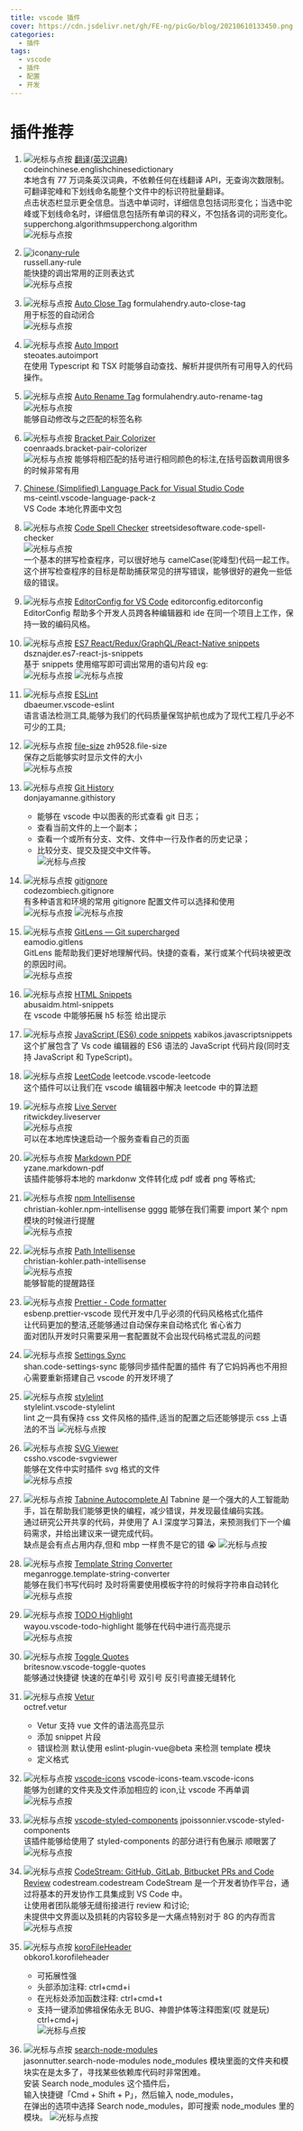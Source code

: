 ```yaml
---
title: vscode 插件
cover: https://cdn.jsdelivr.net/gh/FE-ng/picGo/blog/20210610133450.png
categories:
  - 插件
tags:
  - vscode
  - 插件
  - 配置
  - 开发
---
```


# 插件推荐

1. <img class="iconPick" alt="光标与点按" src="https://cdn.jsdelivr.net/gh/FE-ng/picGo/blog/Microsoft.VisualStudio.Services.Icons.Default" /> [翻译(英汉词典)](https://marketplace.visualstudio.com/items?itemName=CodeInChinese.EnglishChineseDictionary)  
   codeinchinese.englishchinesedictionary  
   本地含有 77 万词条英汉词典，不依赖任何在线翻译 API，无查询次数限制。可翻译驼峰和下划线命名能整个文件中的标识符批量翻译。  
   点击状态栏显示更全信息。当选中单词时，详细信息包括词形变化；当选中驼峰或下划线命名时，详细信息包括所有单词的释义，不包括各词的词形变化。  
   supperchong.algorithmsupperchong.algorithm  
   <img class="image800" alt="光标与点按" src="https://cdn.jsdelivr.net/gh/FE-ng/picGo/blog/20210518143235.png" />
2. <img class="iconPick" src="https://cdn.jsdelivr.net/gh/FE-ng/picGo/blog/20210610180350.png "  alt="icon"/>[any-rule](https://marketplace.visualstudio.com/items?itemName=russell.any-rule)  
   russell.any-rule  
   能快捷的调出常用的正则表达式  
   <img class="image800" alt="光标与点按" src="https://cdn.jsdelivr.net/gh/FE-ng/picGo/blog/16f8e01a684a0a18" />
3. <img class="iconPick" alt="光标与点按" src="https://cdn.jsdelivr.net/gh/FE-ng/picGo/blog/8ae42633-a01e-460c-9ecd-df83ac13d360.png" /> [Auto Close Tag](https://marketplace.visualstudio.com/items?itemName=formulahendry.auto-close-tag)
   formulahendry.auto-close-tag  
   用于标签的自动闭合  
   <img class="image800" alt="光标与点按" src="https://cdn.jsdelivr.net/gh/FE-ng/picGo/blog/usage.gif" />

4. <img class="iconPick" alt="光标与点按" src="https://cdn.jsdelivr.net/gh/FE-ng/picGo/blog/56873c37-18fe-4d4a-b3e4-d482c19aa0d1.png" /> [Auto Import](https://marketplace.visualstudio.com/items?itemName=steoates.autoimport)  
   steoates.autoimport  
   在使用 Typescript 和 TSX 时能够自动查找、解析并提供所有可用导入的代码操作。
5. <img class="iconPick" alt="光标与点按" src="https://cdn.jsdelivr.net/gh/FE-ng/picGo/blog/20210518144626.png" /> [Auto Rename Tag](https://marketplace.visualstudio.com/items?itemName=formulahendry.auto-rename-tag)
   formulahendry.auto-rename-tag  
   <img class="image800" alt="光标与点按" src="https://cdn.jsdelivr.net/gh/FE-ng/picGo/blog/20210518144653.png" />  
   能够自动修改与之匹配的标签名称
6. <img class="iconPick" alt="光标与点按" src="https://cdn.jsdelivr.net/gh/FE-ng/picGo/blog/20210518144808.png" /> [Bracket Pair Colorizer](https://marketplace.visualstudio.com/items?itemName=CoenraadS.bracket-pair-colorizer)  
   coenraads.bracket-pair-colorizer  
   <img class="image800" alt="光标与点按" src="https://cdn.jsdelivr.net/gh/FE-ng/picGo/blog/20210518144924.png" />
   能够将相匹配的括号进行相同颜色的标注,在括号函数调用很多的时候非常有用
7. [Chinese (Simplified) Language Pack for Visual Studio Code](https://marketplace.visualstudio.com/items?itemName=MS-CEINTL.vscode-language-pack-zh-hans)  
   ms-ceintl.vscode-language-pack-z  
   VS Code 本地化界面中文包
8. <img class="iconPick" alt="光标与点按" src="https://cdn.jsdelivr.net/gh/FE-ng/picGo/blog/20210518145422.png" /> [Code Spell Checker](https://marketplace.visualstudio.com/items?itemName=streetsidesoftware.code-spell-checker)
   streetsidesoftware.code-spell-checker  
   <img class="image800" alt="光标与点按" src="https://cdn.jsdelivr.net/gh/FE-ng/picGo/blog/20210518145940.png" />  
   一个基本的拼写检查程序，可以很好地与 camelCase(驼峰型)代码一起工作。  
   这个拼写检查程序的目标是帮助捕获常见的拼写错误，能够很好的避免一些低级的错误。
9. <img class="iconPick" alt="光标与点按" src="https://cdn.jsdelivr.net/gh/FE-ng/picGo/blog/20210518193159.png" /> [EditorConfig for VS Code](https://editorconfig.org/)
   editorconfig.editorconfig  
   EditorConfig 帮助多个开发人员跨各种编辑器和 ide 在同一个项目上工作，保持一致的编码风格。
10. <img class="iconPick" alt="光标与点按" src="https://cdn.jsdelivr.net/gh/FE-ng/picGo/blog/20210519111210.png" /> [ES7 React/Redux/GraphQL/React-Native snippets](https://marketplace.visualstudio.com/items?itemName=dsznajder.es7-react-js-snippets)  
    dsznajder.es7-react-js-snippets  
     基于 snippets 使用缩写即可调出常用的语句片段 eg:  
     <img class="image800" alt="光标与点按" src="https://cdn.jsdelivr.net/gh/FE-ng/picGo/blog/20210519113321.png" />
    <img class="image800" alt="光标与点按" src="https://cdn.jsdelivr.net/gh/FE-ng/picGo/blog/20210519113342.png" />
11. <img class="iconPick" alt="光标与点按" src="https://cdn.jsdelivr.net/gh/FE-ng/picGo/blog/20210519113638.png" /> [ESLint](https://marketplace.visualstudio.com/items?itemName=dbaeumer.vscode-eslint)  
    dbaeumer.vscode-eslint  
    语言语法检测工具,能够为我们的代码质量保驾护航也成为了现代工程几乎必不可少的工具;
12. <img class="iconPick" alt="光标与点按" src="https://cdn.jsdelivr.net/gh/FE-ng/picGo/blog/20210519113933.png" /> [file-size](https://marketplace.visualstudio.com/items?itemName=zh9528.file-size)
    zh9528.file-size  
    保存之后能够实时显示文件的大小  
    <img class="image800" alt="光标与点按" src="https://cdn.jsdelivr.net/gh/FE-ng/picGo/blog/20210519114038.png" />
13. <img class="iconPick" alt="光标与点按" src="https://cdn.jsdelivr.net/gh/FE-ng/picGo/blog/20210519134016.png" /> [Git History](https://marketplace.visualstudio.com/items?itemName=donjayamanne.githistory)  
     donjayamanne.githistory
    - 能够在 vscode 中以图表的形式查看 git 日志；
    - 查看当前文件的上一个副本；
    - 查看一个或所有分支、文件、文件中一行及作者的历史记录；
    - 比较分支、提交及提交中文件等。  
      <img class="image800" alt="光标与点按" src="https://cdn.jsdelivr.net/gh/FE-ng/picGo/blog/gitLogv3.gif" />
14. <img class="iconPick" alt="光标与点按" src="https://cdn.jsdelivr.net/gh/FE-ng/picGo/blog/20210519142348.png" /> [gitignore](https://marketplace.visualstudio.com/items?itemName=codezombiech.gitignore)  
     codezombiech.gitignore  
    有多种语言和环境的常用 gitignore 配置文件可以选择和使用  
    <img class="image800" alt="光标与点按" src="https://cdn.jsdelivr.net/gh/FE-ng/picGo/blog/20210519142706.png" />
    <img class="image800" alt="光标与点按" src="https://cdn.jsdelivr.net/gh/FE-ng/picGo/blog/20210519142632.png" />
15. <img class="iconPick" alt="光标与点按" src="https://cdn.jsdelivr.net/gh/FE-ng/picGo/blog/20210519143042.png" /> [GitLens — Git supercharged](https://marketplace.visualstudio.com/items?itemName=eamodio.gitlens)  
     eamodio.gitlens  
     GitLens 能帮助我们更好地理解代码。快捷的查看，某行或某个代码块被更改的原因时间。  
    <img class="image80" alt="光标与点按" src="https://cdn.jsdelivr.net/gh/FE-ng/picGo/blog/revision-navigation.gif" />
16. <img class="iconPick" alt="光标与点按" src="https://cdn.jsdelivr.net/gh/FE-ng/picGo/blog/20210519143504.png" /> [HTML Snippets](https://marketplace.visualstudio.com/items?itemName=abusaidm.html-snippets)  
     abusaidm.html-snippets  
     在 vscode 中能够拓展 h5 标签 给出提示
17. <img class="iconPick" alt="光标与点按" src="https://cdn.jsdelivr.net/gh/FE-ng/picGo/blog/20210519144615.png" /> [JavaScript (ES6) code snippets](https://marketplace.visualstudio.com/items?itemName=xabikos.JavaScriptSnippets)
    xabikos.javascriptsnippets  
    这个扩展包含了 Vs code 编辑器的 ES6 语法的 JavaScript 代码片段(同时支持 JavaScript 和 TypeScript)。
18. <img class="iconPick" alt="光标与点按" src="https://cdn.jsdelivr.net/gh/FE-ng/picGo/blog/20210519144828.png" /> [LeetCode](https://marketplace.visualstudio.com/items?itemName=LeetCode.vscode-leetcode)
    leetcode.vscode-leetcode  
    这个插件可以让我们在 vscode 编辑器中解决 leetcode 中的算法题
19. <img class="iconPick" alt="光标与点按" src="https://cdn.jsdelivr.net/gh/FE-ng/picGo/blog/20210519145046.png" /> [Live Server](https://marketplace.visualstudio.com/items?itemName=ritwickdey.LiveServer)  
    ritwickdey.liveserver  
    <img class="image800" alt="光标与点按" src="https://cdn.jsdelivr.net/gh/FE-ng/picGo/blog/vscode-live-server-animated-demo.gif" />  
    可以在本地库快速启动一个服务查看自己的页面
20. <img class="iconPick" alt="光标与点按" src="https://cdn.jsdelivr.net/gh/FE-ng/picGo/blog/20210520163845.png" /> [Markdown PDF](https://marketplace.visualstudio.com/items?itemName=yzane.markdown-pdf)  
    yzane.markdown-pdf  
    该插件能够将本地的 markdonw 文件转化成 pdf 或者 png 等格式;
21. <img class="iconPick" alt="光标与点按" src="https://cdn.jsdelivr.net/gh/FE-ng/picGo/blog/20210520164121.png" /> [npm Intellisense](https://marketplace.visualstudio.com/items?itemName=christian-kohler.npm-intellisense)  
    christian-kohler.npm-intellisense gggg
    能够在我们需要 import 某个 npm 模块的时候进行提醒  
    <img class="image800" alt="光标与点按" src="https://cdn.jsdelivr.net/gh/FE-ng/picGo/blog/auto_complete.gif" />
22. <img class="iconPick" alt="光标与点按" src="https://cdn.jsdelivr.net/gh/FE-ng/picGo/blog/20210520164802.png" /> [Path Intellisense](https://marketplace.visualstudio.com/items?itemName=christian-kohler.path-intellisense)  
    christian-kohler.path-intellisense  
    <img class="image800" alt="光标与点按" src="https://cdn.jsdelivr.net/gh/FE-ng/picGo/blog/iaHeUiDeTUZuo.gif" />  
    能够智能的提醒路径
23. <img class="iconPick" alt="光标与点按" src="https://cdn.jsdelivr.net/gh/FE-ng/picGo/blog/20210520165152.png" /> [Prettier - Code formatter](https://marketplace.visualstudio.com/items?itemName=esbenp.prettier-vscode)  
     esbenp.prettier-vscode
    现代开发中几乎必须的代码风格格式化插件  
    让代码更加的整洁,还能够通过自动保存来自动格式化 省心省力  
    面对团队开发时只需要采用一套配置就不会出现代码格式混乱的问题
24. <img class="iconPick" alt="光标与点按" src="https://cdn.jsdelivr.net/gh/FE-ng/picGo/blog/20210520165716.png" /> [Settings Sync](https://marketplace.visualstudio.com/items?itemName=Shan.code-settings-sync)  
     shan.code-settings-sync
    能够同步插件配置的插件 有了它妈妈再也不用担心需要重新搭建自己 vscode 的开发环境了
25. <img class="iconPick" alt="光标与点按" src="https://cdn.jsdelivr.net/gh/FE-ng/picGo/blog/20210520165852.png" /> [stylelint](https://marketplace.visualstudio.com/items?itemName=stylelint.vscode-stylelint)  
     stylelint.vscode-stylelint  
    lint 之一具有保持 css 文件风格的插件,适当的配置之后还能够提示 css 上语法的不当
    <img class="image800" alt="光标与点按" src="https://cdn.jsdelivr.net/gh/FE-ng/picGo/blog/20210520165945.png" />
26. <img class="iconPick" alt="光标与点按" src="https://cdn.jsdelivr.net/gh/FE-ng/picGo/blog/20210520170117.png" /> [SVG Viewer](https://marketplace.visualstudio.com/items?itemName=cssho.vscode-svgviewer)  
    cssho.vscode-svgviewer  
    能够在文件中实时插件 svg 格式的文件  
    <img class="image800" alt="光标与点按" src="https://cdn.jsdelivr.net/gh/FE-ng/picGo/blog/from_context.gif" />
27. <img class="iconPick" alt="光标与点按" src="https://cdn.jsdelivr.net/gh/FE-ng/picGo/blog/20210520170335.png" /> [Tabnine Autocomplete AI](https://marketplace.visualstudio.com/items?itemName=TabNine.tabnine-vscode)
    Tabnine 是一个强大的人工智能助手，旨在帮助我们能够更快的编程，减少错误，并发现最佳编码实践。  
    通过研究公开共享的代码，并使用了 A.I 深度学习算法，来预测我们下一个编码需求，并给出建议来一键完成代码。  
    缺点是会有点占用内存,但和 mbp 一样贵不是它的错 😭
    <img class="image800" alt="光标与点按" src="https://cdn.jsdelivr.net/gh/FE-ng/picGo/blog/with-and-without-tabnine-java.gif" />
28. <img class="iconPick" alt="光标与点按" src="https://cdn.jsdelivr.net/gh/FE-ng/picGo/blog/20210520171001.png" /> [Template String Converter](https://marketplace.visualstudio.com/items?itemName=meganrogge.template-string-converter)  
    meganrogge.template-string-converter  
    能够在我们书写代码时 及时将需要使用模板字符的时候将字符串自动转化  
    <img class="image800" alt="光标与点按" src="https://cdn.jsdelivr.net/gh/FE-ng/picGo/blog/demo.gif" />
29. <img class="iconPick" alt="光标与点按" src="https://cdn.jsdelivr.net/gh/FE-ng/picGo/blog/20210520171224.png" /> [TODO Highlight](https://marketplace.visualstudio.com/items?itemName=wayou.vscode-todo-highlight)  
     wayou.vscode-todo-highlight
    能够在代码中进行高亮提示  
    <img class="image800" alt="光标与点按" src="https://cdn.jsdelivr.net/gh/FE-ng/picGo/blog/20210520171236.png" />
30. <img class="iconPick" alt="光标与点按" src="https://cdn.jsdelivr.net/gh/FE-ng/picGo/blog/20210520171441.png" /> [Toggle Quotes](https://marketplace.visualstudio.com/items?itemName=BriteSnow.vscode-toggle-quotes)  
    britesnow.vscode-toggle-quotes  
    能够通过快捷键 快速的在单引号 双引号 反引号直接无缝转化
31. <img class="iconPick" alt="光标与点按" src="https://cdn.jsdelivr.net/gh/FE-ng/picGo/blog/20210520173919.png" /> [Vetur](https://marketplace.visualstudio.com/items?itemName=octref.vetur)  
    octref.vetur
    - Vetur 支持 vue 文件的语法高亮显示
    - 添加 snippet 片段
    - 错误检测 默认使用 eslint-plugin-vue@beta 来检测 template 模块
    - 定义格式
32. <img class="iconPick" alt="光标与点按" src="https://cdn.jsdelivr.net/gh/FE-ng/picGo/blog/20210521113937.png" /> [vscode-icons](https://marketplace.visualstudio.com/items?itemName=vscode-icons-team.vscode-icons)
    vscode-icons-team.vscode-icons  
    能够为创建的文件夹及文件添加相应的 icon,让 vscode 不再单调  
    <img class="image800" alt="光标与点按" src="https://cdn.jsdelivr.net/gh/FE-ng/picGo/blog/screenshot.gif" />
33. <img class="iconPick" alt="光标与点按" src="https://cdn.jsdelivr.net/gh/FE-ng/picGo/blog/20210521114325.png" /> [vscode-styled-components](https://marketplace.visualstudio.com/items?itemName=jpoissonnier.vscode-styled-components)
    jpoissonnier.vscode-styled-components  
    该插件能够给使用了 styled-components 的部分进行有色展示 顺眼罢了
    <img class="image800" alt="光标与点按" src="https://cdn.jsdelivr.net/gh/FE-ng/picGo/blog/demo%20(1).gif" />
34. <img class="iconPick" alt="光标与点按" src="https://cdn.jsdelivr.net/gh/FE-ng/picGo/blog/20210521114613.png" /> [CodeStream: GitHub, GitLab, Bitbucket PRs and Code Review](https://marketplace.visualstudio.com/items?itemName=CodeStream.codestream)
    codestream.codestream
    CodeStream 是一个开发者协作平台，通过将基本的开发协作工具集成到 VS Code 中。  
    让使用者团队能够无缝衔接进行 review 和讨论;  
    未提供中文界面以及损耗的内容较多是一大痛点特别对于 8G 的内存而言  
    <img class="image800" alt="光标与点按" src="https://cdn.jsdelivr.net/gh/FE-ng/picGo/blog/PullRequest-VSC.gif" />
35. <img class="iconPick" alt="光标与点按" src="https://cdn.jsdelivr.net/gh/FE-ng/picGo/blog/20210521150740.png" /> [koroFileHeader](https://marketplace.visualstudio.com/items?itemName=OBKoro1.korofileheader)  
     obkoro1.korofileheader

    - 可拓展性强
    - 头部添加注释: ctrl+cmd+i
    - 在光标处添加函数注释: ctrl+cmd+t
    - 支持一键添加佛祖保佑永无 BUG、神兽护体等注释图案(哎 就是玩) ctrl+cmd+j  
      <img class="image800" alt="光标与点按" src="https://cdn.jsdelivr.net/gh/FE-ng/picGo/blog/example.gif" />

36. <img class="iconPick" alt="光标与点按" src="https://cdn.jsdelivr.net/gh/FE-ng/picGo/blog/20210521150740.png" /> [search-node-modules](https://marketplace.visualstudio.com/items?itemName=jasonnutter.search-node-modules)  
    jasonnutter.search-node-modules
    node_modules 模块里面的文件夹和模块实在是太多了，寻找某些依赖库代码时非常困难。  
    安装 Search node_modules 这个插件后，  
    输入快捷键「Cmd + Shift + P」，然后输入 node_modules，  
    在弹出的选项中选择 Search node_modules，即可搜索 node_modules 里的模块。
    <img class="image800" alt="光标与点按" src="https://raw.githubusercontent.com/jasonnutter/vscode-search-node-modules/master/img/demo.gif" />
